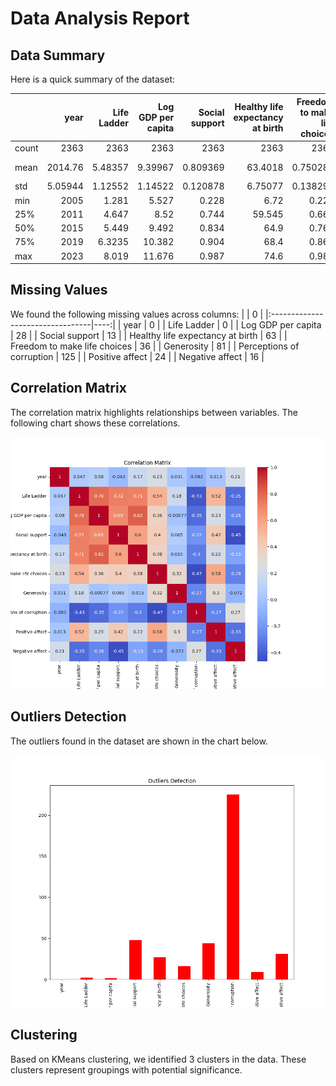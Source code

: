 
# Data Analysis Report

## Data Summary
Here is a quick summary of the dataset:

|       |       year |   Life Ladder |   Log GDP per capita |   Social support |   Healthy life expectancy at birth |   Freedom to make life choices |     Generosity |   Perceptions of corruption |   Positive affect |   Negative affect |
|:------|-----------:|--------------:|---------------------:|-----------------:|-----------------------------------:|-------------------------------:|---------------:|----------------------------:|------------------:|------------------:|
| count | 2363       |    2363       |           2363       |      2363        |                         2363       |                    2363        | 2363           |                 2363        |       2363        |      2363         |
| mean  | 2014.76    |       5.48357 |              9.39967 |         0.809369 |                           63.4018  |                       0.750282 |    9.77213e-05 |                    0.743971 |          0.651882 |         0.273151  |
| std   |    5.05944 |       1.12552 |              1.14522 |         0.120878 |                            6.75077 |                       0.138291 |    0.158596    |                    0.179907 |          0.105699 |         0.0868355 |
| min   | 2005       |       1.281   |              5.527   |         0.228    |                            6.72    |                       0.228    |   -0.34        |                    0.035    |          0.179    |         0.083     |
| 25%   | 2011       |       4.647   |              8.52    |         0.744    |                           59.545   |                       0.662    |   -0.108       |                    0.696    |          0.573    |         0.209     |
| 50%   | 2015       |       5.449   |              9.492   |         0.834    |                           64.9     |                       0.769    |   -0.015       |                    0.79     |          0.662    |         0.263     |
| 75%   | 2019       |       6.3235  |             10.382   |         0.904    |                           68.4     |                       0.861    |    0.088       |                    0.864    |          0.7365   |         0.326     |
| max   | 2023       |       8.019   |             11.676   |         0.987    |                           74.6     |                       0.985    |    0.7         |                    0.983    |          0.884    |         0.705     |

## Missing Values
We found the following missing values across columns:
|                                  |   0 |
|:---------------------------------|----:|
| year                             |   0 |
| Life Ladder                      |   0 |
| Log GDP per capita               |  28 |
| Social support                   |  13 |
| Healthy life expectancy at birth |  63 |
| Freedom to make life choices     |  36 |
| Generosity                       |  81 |
| Perceptions of corruption        | 125 |
| Positive affect                  |  24 |
| Negative affect                  |  16 |

## Correlation Matrix
The correlation matrix highlights relationships between variables. The following chart shows these correlations.

![Correlation Matrix](https://github.com/CoderDotPy/project_2/blob/happiness/correlation_matrix.png?raw=true)

## Outliers Detection
The outliers found in the dataset are shown in the chart below.

![Outliers](https://github.com/CoderDotPy/project_2/blob/happiness/outliers.png?raw=true)

## Clustering
Based on KMeans clustering, we identified 3 clusters in the data. These clusters represent groupings with potential significance.

